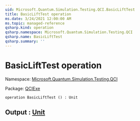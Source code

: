 ```yaml
---
uid: Microsoft.Quantum.Simulation.Testing.QCI.BasicLiftTest
title: BasicLiftTest operation
ms.date: 3/24/2021 12:00:00 AM
ms.topic: managed-reference
qsharp.kind: operation
qsharp.namespace: Microsoft.Quantum.Simulation.Testing.QCI
qsharp.name: BasicLiftTest
qsharp.summary: ''
---
```


# BasicLiftTest operation

Namespace: [Microsoft.Quantum.Simulation.Testing.QCI](xref:Microsoft.Quantum.Simulation.Testing.QCI)

Package: [QCIExe](https://nuget.org/packages/QCIExe)




```qsharp
operation BasicLiftTest () : Unit
```


## Output : [Unit](xref:microsoft.quantum.lang-ref.unit)

